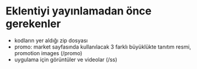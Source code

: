 # Eklentiyi yayınlamadan önce gerekenler
- kodların yer aldığı zip dosyası
- promo: market sayfasında kullanılacak 3 farklı büyüklükte tanıtım resmi, promotion images (/promo)
- uygulama için görüntüler ve videolar (/ss)
